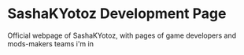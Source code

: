 # SashaKYotoz Development Page
Official webpage of SashaKYotoz, with pages of game developers and mods-makers teams i'm in
